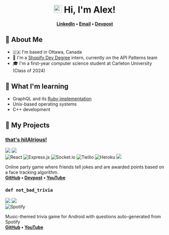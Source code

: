 <div align="center">
   <h1><img src="https://media.giphy.com/media/hvRJCLFzcasrR4ia7z/giphy.gif" width="25px"> Hi, I'm Alex!</h1>
  <b><a href="https://www.linkedin.com/in/alex-chan4787">LinkedIn</a> • <a href="mailto: alex.chan4787@gmail.com">Email</a> • <a href="https://devpost.com/alexchan">Devpost</a></b>
</div>

## 👋 About Me
- 🇨🇦 I'm based in Ottawa, Canada
- 💼 I'm a [Shopify Dev Degree](https://devdegree.ca/) intern, currently on the API Patterns team
- 🎓 I'm a first-year computer science student at Carleton University (Class of 2024)

## 🌱 What I'm learning
- GraphQL and its [Ruby implementation](https://github.com/rmosolgo/graphql-ruby)
- Unix-based operating systems
- C++ development
<!--
#### 🔧 What I'm working on
- Currently onboarding 🚂 on the API Patterns team
#### 🌳 What I've learned recently
- Dev Degree Training Path: Ruby, SQL, Git, Ruby on Rails, React, GraphQL, and the Scrum development framework
- COMP 2406 (web development course): Node.js and web development (HTML, CSS, Javascript, AJAX, ExpressJS, Pug, MongoDB, Mongoose)
- COMP 2401 (systems design course): C and basics to systems programming
-->
## 🧰 My Projects
### [that's hilAIrious!](https://thats-hilairious.herokuapp.com/)
![](https://img.shields.io/badge/-Hack%20the%20North%202021-lightblue)
![](https://img.shields.io/badge/-%F0%9F%A5%87%20Won:%20Most%20Creative%20Use%20of%20Twilio-yellow)<br>
![React](https://img.shields.io/badge/react-%2320232a.svg?style=flat&logo=react&logoColor=%2361DAFB)
![Express.js](https://img.shields.io/badge/express.js-%23404d59.svg?style=flat&logo=express&logoColor=%2361DAFB)
![Socket.io](https://img.shields.io/badge/Socket.io-black?style=flat&logo=socket.io&badgeColor=010101)
![Twilio](https://img.shields.io/badge/Twilio-red?style=flat&logo=twilio&logoColor=white)
![Heroku](https://img.shields.io/badge/heroku-%23430098.svg?logo=heroku&logoColor=white)
[![](https://img.shields.io/badge/-face--api.js-orange)](https://github.com/justadudewhohacks/face-api.js/)

Online party game where friends tell jokes and are awarded points based on a face tracking algorithm.
<br>
**[GitHub](https://github.com/alex4787/htn2021) • [Devpost](https://devpost.com/software/that-s-hilairious) • [YouTube](https://www.youtube.com/watch?v=tdDnoR2bSK8)**

### `def not_bad_trivia`
![](https://img.shields.io/badge/-cuHacking%202021-blueviolet)
![](https://img.shields.io/badge/-%F0%9F%A5%88%20Runner--up%3A%20Ross%20Video%20Fan%20Engage--o--meter%20Challenge-lightgrey)<br>
![Spotify](https://img.shields.io/badge/-Spotify%20API-1ED760?logo=spotify&logoColor=white)

Music-themed trivia game for Android with questions auto-generated from Spotify
<br>
**[GitHub](https://github.com/ParanoidAndroid-C/topeka/tree/java) • [YouTube](https://www.youtube.com/watch?v=yMyWnsDf0Es)**
<br>

<!--
- **An 🛍️ eCommerce website using Rails**<br>
  - Full MVC website built on Rails and MySQL with a GraphQL server and React front-end
  - Catalog of products organized into collections (currently seeded with filler data)
  - Allows customers to add products to their cart, checkout, and add reviews
- **[critique](http://critique-2406.herokuapp.com/)**: a 🎥 movie database website for my Web Development course<br>
  - A website built on ExpressJS with a Mongoose/MongoDB database and Pug template rendering
  - Similar to IMDB, it allows users to browse various movies, actors, directors, writers, and other users
  - Users may also create an account to follow industry people and other users, add movies to the database, and manage their watchlist
  - It also recommends movies to users as well as presents a selection of similar movies for each movie in the database
- **[def not_bad_trivia](https://github.com/ParanoidAndroid-C/topeka/tree/java)** for [cuHacking 2021](https://2021.cuhacking.com/)
  - A trivia game for audiences at music events built in Android Studio with questions generated using the Spotify API and connected/hosted through Firebase (though it didn't entirely work out the way we expected - see the Readme)
  - 🥈 Won 2nd place for the [Ross Video](https://www.rossvideo.com/) Fan Engage-o-meter challenge!
  - I learned more about using APIs, namely the Spotify API through the SpotiPy wrapper, as well as more about Node.js
  - [Demo](https://www.youtube.com/watch?v=yMyWnsDf0Es)
- **[No Laughing Matter](http://nolaughingmatter.online/)** for [Hack the North 2020++](https://hackthenorth.com/)
  - A party game that connects users over video using Socket.io and WebRTC and analyses their laughter after a joke using the face-api library built on top of TensorFlow.js
  - ☝️ My first hackathon! I worked on the design in Figma and the front-end, and learned some basic Node.js and how to deploy using Heroku!
  - [Devpost](https://devpost.com/software/no-laughing-matter)
  - [Repo](https://github.com/biosharp18/hack-the-north)
  - [Demo](https://youtu.be/mwykU10A5G0)
-->


<!--
**alex4787/alex4787** is a ✨ _special_ ✨ repository because its `README.md` (this file) appears on your GitHub profile.

Here are some ideas to get you started:

- 🔭 I’m currently working on ...
- 🌱 I’m currently learning ...
- 👯 I’m looking to collaborate on ...
- 🤔 I’m looking for help with ...
- 💬 Ask me about ...
- 📫 How to reach me: ...
- 😄 Pronouns: ...
- ⚡ Fun fact: ...
-->
